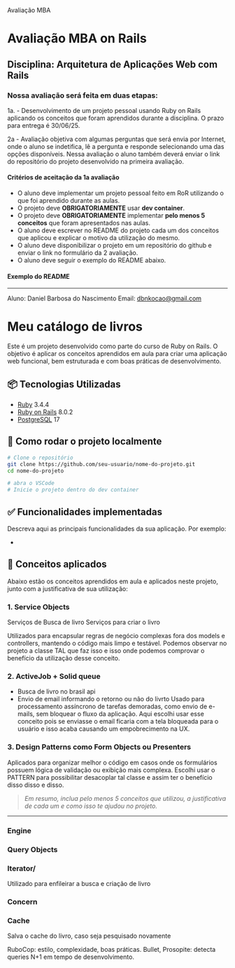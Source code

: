 Avaliação MBA

# Avaliação MBA on Rails

## Disciplina: Arquitetura de Aplicações Web com Rails

### Nossa avaliação será feita em duas etapas:

1a. - Desenvolvimento de um projeto pessoal usando Ruby on Rails aplicando os conceitos que foram aprendidos durante a disciplina. O prazo para entrega é 30/06/25.

2a - Avaliação objetiva com algumas perguntas que será envia por Internet, onde o aluno se indetifica, lê a pergunta e responde selecionando uma das opções disponíveis. Nessa avaliação o aluno também deverá enviar o link do repositório do projeto desenvolvido na primeira avaliação.

#### Critérios de aceitação da 1a avaliação

- O aluno deve implementar um projeto pessoal feito em RoR utilizando o que foi aprendido durante as aulas.
- O projeto deve **OBRIGATORIAMENTE** usar **dev container**.
- O projeto deve **OBRIGATORIAMENTE** implementar **pelo menos 5 conceitos** que foram apresentados nas aulas.
- O aluno deve escrever no README do projeto cada um dos conceitos que aplicou e explicar o motivo da utilização do mesmo.
- O aluno deve disponibilizar o projeto em um repositório do github e enviar o link no formulário da 2 avaliação.
- O aluno deve seguir o exemplo do README abaixo.

#### Exemplo do README

----------------------------------------
Aluno: Daniel Barbosa do Nascimento
Email: dbnkocao@gmail.com

# Meu catálogo de livros

Este é um projeto desenvolvido como parte do curso de Ruby on Rails. O objetivo é aplicar os conceitos aprendidos em aula para criar uma aplicação web funcional, bem estruturada e com boas práticas de desenvolvimento.

## 📦 Tecnologias Utilizadas

- [Ruby](https://www.ruby-lang.org/pt/) 3.4.4
- [Ruby on Rails](https://rubyonrails.org/) 8.0.2
- [PostgreSQL](https://www.postgresql.org/) 17

## 🚀 Como rodar o projeto localmente

```bash
# Clone o repositório
git clone https://github.com/seu-usuario/nome-do-projeto.git
cd nome-do-projeto

# abra o VSCode
# Inicie o projeto dentro do dev container
```

## ✅ Funcionalidades implementadas

Descreva aqui as principais funcionalidades da sua aplicação. Por exemplo:

-

## 🧠 Conceitos aplicados

Abaixo estão os conceitos aprendidos em aula e aplicados neste projeto, junto com a justificativa de sua utilização:

### 1. **Service Objects**
Serviços de Busca de livro
Serviços para criar o livro


Utilizados para encapsular regras de negócio complexas fora dos models e controllers, mantendo o código mais limpo e testável. Podemos observar no projeto a classe TAL que faz isso e isso onde podemos comprovar o benefício da utilização desse conceito.

### 2. **ActiveJob + Solid queue**
* Busca de livro no brasil api
* Envio de email informando o retorno ou não do livrto
Usado para processamento assíncrono de tarefas demoradas, como envio de e-mails, sem bloquear o fluxo da aplicação. Aqui escolhi usar esse conceito pois se enviasse o email ficaria com a tela bloqueada para o usuário e isso acaba causando um empobrecimento na UX.

### 3. **Design Patterns como Form Objects ou Presenters**

Aplicados para organizar melhor o código em casos onde os formulários possuem lógica de validação ou exibição mais complexa. Escolhi usar o PATTERN para possibilitar desacoplar tal classe e assim ter o benefício disso disso e disso.

> _Em resumo, inclua pelo menos 5 conceitos que utilizou, a justificativa de cada um e como isso te ajudou no projeto._
----------------------------------------

### Engine

### Query Objects

### Iterator/
Utilizado para enfileirar a busca e criação de livro
### Concern

### Cache
Salva o cache do livro, caso seja pesquisado novamente

RuboCop: estilo, complexidade, boas práticas.
Bullet, Prosopite: detecta queries N+1 em tempo de desenvolvimento.

